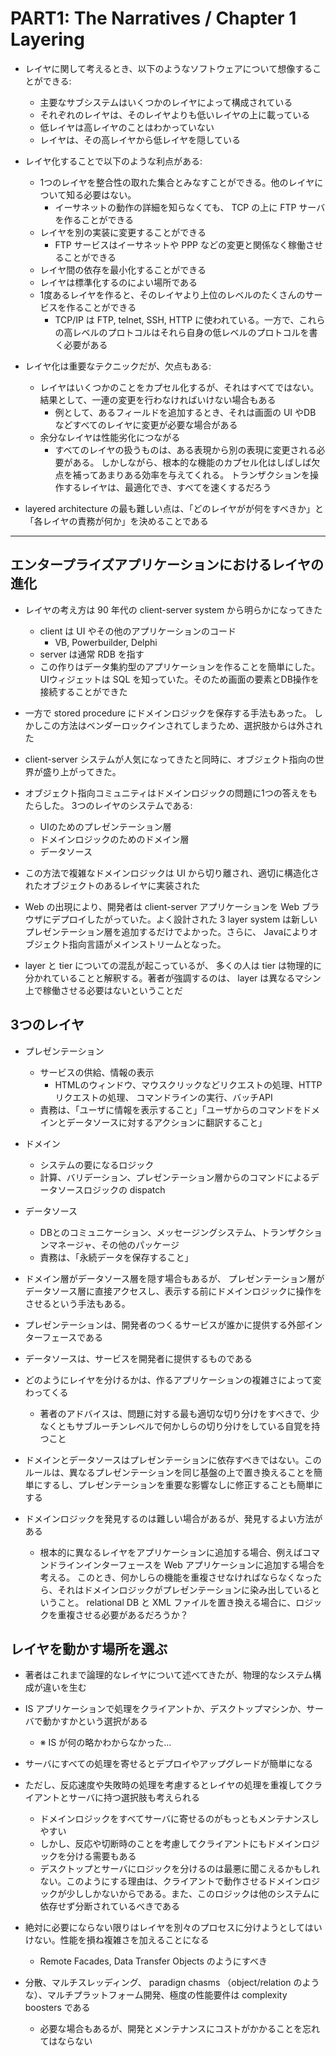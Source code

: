 PART1: The Narratives / Chapter 1 Layering
================================================================================

* レイヤに関して考えるとき、以下のようなソフトウェアについて想像することができる:
    * 主要なサブシステムはいくつかのレイヤによって構成されている
    * それぞれのレイヤは、そのレイヤよりも低いレイヤの上に載っている
    * 低レイヤは高レイヤのことはわかっていない
    * レイヤは、その高レイヤから低レイヤを隠している


* レイヤ化することで以下のような利点がある:
    * 1つのレイヤを整合性の取れた集合とみなすことができる。他のレイヤについて知る必要はない。
        * イーサネットの動作の詳細を知らなくても、 TCP の上に FTP サーバを作ることができる
    * レイヤを別の実装に変更することができる
        * FTP サービスはイーサネットや PPP などの変更と関係なく稼働させることができる
    * レイヤ間の依存を最小化することができる
    * レイヤは標準化するのによい場所である
    * 1度あるレイヤを作ると、そのレイヤより上位のレベルのたくさんのサービスを作ることができる
        * TCP/IP は FTP, telnet, SSH, HTTP に使われている。一方で、これらの高レベルのプロトコルはそれら自身の低レベルのプロトコルを書く必要がある


* レイヤ化は重要なテクニックだが、欠点もある:
    * レイヤはいくつかのことをカプセル化するが、それはすべてではない。結果として、一連の変更を行わなければいけない場合もある
        * 例として、あるフィールドを追加するとき、それは画面の UI やDB などすべてのレイヤに変更が必要な場合がある
    * 余分なレイヤは性能劣化につながる
        * すべてのレイヤの扱うものは、ある表現から別の表現に変更される必要がある。
        しかしながら、根本的な機能のカプセル化はしばしば欠点を補ってあまりある効率を与えてくれる。
        トランザクションを操作するレイヤは、最適化でき、すべてを速くするだろう

* layered architecture の最も難しい点は、「どのレイヤがが何をすべきか」と「各レイヤの責務が何か」を決めることである


--------------------------------------------------------------------------------

## エンタープライズアプリケーションにおけるレイヤの進化

* レイヤの考え方は 90 年代の client-server system から明らかになってきた
    * client は UI やその他のアプリケーションのコード
        * VB, Powerbuilder, Delphi
    * server は通常 RDB を指す
    * この作りはデータ集約型のアプリケーションを作ることを簡単にした。
      UIウィジェットは SQL を知っていた。そのため画面の要素とDB操作を接続することができた
* 一方で stored procedure にドメインロジックを保存する手法もあった。
  しかしこの方法はベンダーロックインされてしまうため、選択肢からは外された

* client-server システムが人気になってきたと同時に、オブジェクト指向の世界が盛り上がってきた。
* オブジェクト指向コミュニティはドメインロジックの問題に1つの答えをもたらした。
    3つのレイヤのシステムである:
  * UIのためのプレゼンテーション層
  * ドメインロジックのためのドメイン層
  * データソース
* この方法で複雑なドメインロジックは UI
    から切り離され、適切に構造化されたオブジェクトのあるレイヤに実装された

* Web の出現により、開発者は client-server アプリケーションを Web
    ブラウザにデプロイしたがっていた。よく設計された 3 layer system
    は新しいプレゼンテーション層を追加するだけでよかった。さらに、
    Javaによりオブジェクト指向言語がメインストリームとなった。

* layer と tier についての混乱が起こっているが、 多くの人は tier
    は物理的に分かれていることと解釈する。著者が強調するのは、
    layer は異なるマシン上で稼働させる必要はないということだ

## 3つのレイヤ

* プレゼンテーション
    * サービスの供給、情報の表示
        * HTMLのウィンドウ、マウスクリックなどリクエストの処理、HTTPリクエストの処理、
          コマンドラインの実行、バッチAPI
    * 責務は、「ユーザに情報を表示すること」「ユーザからのコマンドをドメインとデータソースに対するアクションに翻訳すること」
* ドメイン
    * システムの要になるロジック
    * 計算、バリデーション、プレゼンテーション層からのコマンドによるデータソースロジックの dispatch
* データソース
    * DBとのコミュニケーション、メッセージングシステム、トランザクションマネージャ、その他のパッケージ
    * 責務は、「永続データを保存すること」


* ドメイン層がデータソース層を隠す場合もあるが、
  プレゼンテーション層がデータソース層に直接アクセスし、表示する前にドメインロジックに操作をさせるという手法もある。


* プレゼンテーションは、開発者のつくるサービスが誰かに提供する外部インターフェースである
* データソースは、サービスを開発者に提供するものである

* どのようにレイヤを分けるかは、作るアプリケーションの複雑さによって変わってくる
    * 著者のアドバイスは、問題に対する最も適切な切り分けをすべきで、少なくともサブルーチンレベルで何かしらの切り分けをしている自覚を持つこと

* ドメインとデータソースはプレゼンテーションに依存すべきではない。このルールは、異なるプレゼンテーションを同じ基盤の上で置き換えることを簡単にするし、プレゼンテーションを重要な影響なしに修正することも簡単にする

* ドメインロジックを発見するのは難しい場合があるが、発見するよい方法がある
    * 根本的に異なるレイヤをアプリケーションに追加する場合、例えばコマンドラインインターフェースを Web アプリケーションに追加する場合を考える。
      このとき、何かしらの機能を重複させなければならなくなったら、それはドメインロジックがプレゼンテーションに染み出しているということ。
      relational DB と XML ファイルを置き換える場合に、ロジックを重複させる必要があるだろうか？


## レイヤを動かす場所を選ぶ

* 著者はこれまで論理的なレイヤについて述べてきたが、物理的なシステム構成が違いを生む
* IS アプリケーションで処理をクライアントか、デスクトップマシンか、サーバで動かすかという選択がある
    * ※ IS が何の略かわからなかった…
* サーバにすべての処理を寄せるとデプロイやアップグレードが簡単になる
* ただし、反応速度や失敗時の処理を考慮するとレイヤの処理を重複してクライアントとサーバに持つ選択肢も考えられる
    * ドメインロジックをすべてサーバに寄せるのがもっともメンテナンスしやすい
    * しかし、反応や切断時のことを考慮してクライアントにもドメインロジックを分ける需要もある
    * デスクトップとサーバにロジックを分けるのは最悪に聞こえるかもしれない。このようにする理由は、クライアントで動作させるドメインロジックが少ししかないからである。また、このロジックは他のシステムに依存せず分断されているべきである


* 絶対に必要にならない限りはレイヤを別々のプロセスに分けようとしてはいけない。性能を損ね複雑さを加えることになる
    * Remote Facades, Data Transfer Objects のようにすべき
* 分散、マルチスレッディング、 paradign chasms （object/relation
    のような）、マルチプラットフォーム開発、極度の性能要件は complexity boosters
    である
    * 必要な場合もあるが、開発とメンテナンスにコストがかかることを忘れてはならない
